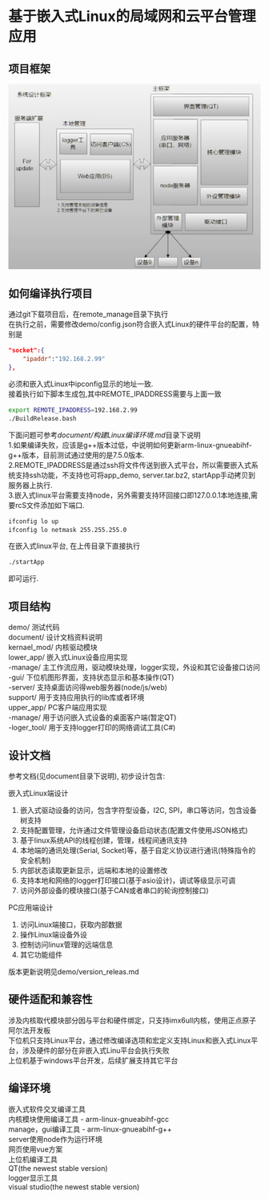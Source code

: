 # 基于嵌入式Linux的局域网和云平台管理应用

## 项目框架

![image](https://github.com/zc110747/remote_manage/blob/master/document/Image/firmware.jpg)

## 如何编译执行项目

通过git下载项目后，在remote_manage目录下执行  
在执行之前，需要修改demo/config.json符合嵌入式Linux的硬件平台的配置，特别是  

```json
"socket":{
	"ipaddr":"192.168.2.99"
},
```

必须和嵌入式Linux中ipconfig显示的地址一致.  
接着执行如下脚本生成包,其中REMOTE_IPADDRESS需要与上面一致  

```bash
export REMOTE_IPADDRESS=192.168.2.99
./BuildRelease.bash
```

下面问题可参考*document/构建Linux编译环境.md*目录下说明  
1.如果编译失败，应该是g++版本过低，中说明如何更新arm-linux-gnueabihf-g++版本，目前测试通过使用的是7.5.0版本.  
2.REMOTE_IPADDRESS是通过ssh将文件传送到嵌入式平台，所以需要嵌入式系统支持ssh功能，不支持也可将app_demo, server.tar.bz2, startApp手动拷贝到服务器上执行.  
3.嵌入式linux平台需要支持node，另外需要支持环回接口即127.0.0.1本地连接,需要rcS文件添加如下端口.  

```bash
ifconfig lo up
ifconfig lo netmask 255.255.255.0
```

在嵌入式linux平台, 在上传目录下直接执行  

```bash
./startApp  
```

即可运行.  

## 项目结构

demo/           	测试代码  
document/       	设计文档资料说明  
kernael_mod/     	内核驱动模块  
lower_app/          嵌入式Linux设备应用实现  
    -manage/     	主工作流应用，驱动模块处理，logger实现，外设和其它设备接口访问  
    -gui/        	下位机图形界面，支持状态显示和基本操作(QT)  
    -server/        支持桌面访问得web服务器(node/js/web)  
support/        	用于支持应用执行的lib库或者环境  
upper_app/          PC客户端应用实现  
    -manage/        用于访问嵌入式设备的桌面客户端(暂定QT)  
    -loger_tool/    用于支持logger打印的网络调试工具(C#)  

## 设计文档

参考文档(见document目录下说明), 初步设计包含:  

嵌入式Linux端设计  

1. 嵌入式驱动设备的访问，包含字符型设备，I2C, SPI，串口等访问，包含设备树支持  
2. 支持配置管理，允许通过文件管理设备启动状态(配置文件使用JSON格式)  
3. 基于linux系统API的线程创建，管理，线程间通讯支持  
4. 本地端的通讯处理(Serial, Socket)等，基于自定义协议进行通讯(特殊指令的安全机制)  
5. 内部状态读取更新显示，远端和本地的设置修改  
6. 支持本地和网络的logger打印接口(基于asio设计)，调试等级显示可调  
7. 访问外部设备的模块接口(基于CAN或者串口的轮询控制接口)  

PC应用端设计  

1. 访问Linux端接口，获取内部数据  
2. 操作Linux端设备外设  
3. 控制访问linux管理的远端信息  
4. 其它功能组件  

版本更新说明见demo/version_releas.md  

## 硬件适配和兼容性

涉及内核取代模块部分因与平台和硬件绑定，只支持imx6ull内核，使用正点原子阿尔法开发板  
下位机只支持Linux平台，通过修改编译选项和宏定义支持Linux和嵌入式Linux平台，涉及硬件的部分在非嵌入式Linu平台会执行失败  
上位机基于windows平台开发，后续扩展支持其它平台  

## 编译环境

嵌入式软件交叉编译工具  
    内核模块使用编译工具 - arm-linux-gnueabihf-gcc  
    manage，gui编译工具 - arm-linux-gnueabihf-g++  
    server使用node作为运行环境  
    网页使用vue方案  
上位机编译工具  
    QT(the newest stable version)  
logger显示工具  
    visual studio(the newest stable version)  